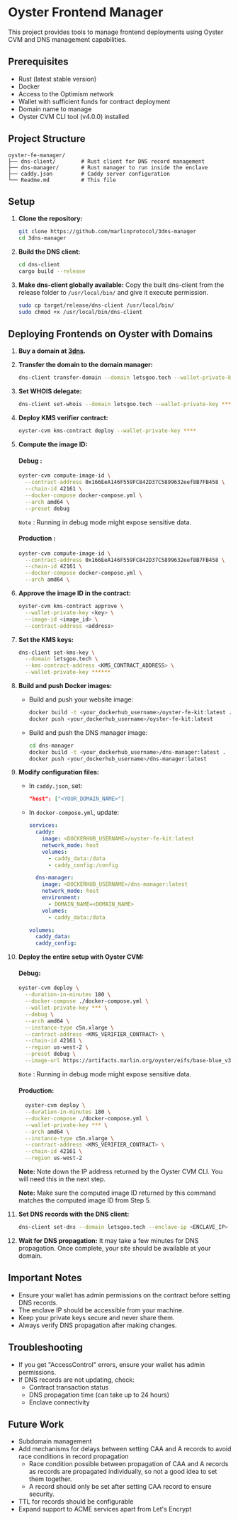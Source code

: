 # Oyster Frontend Manager

This project provides tools to manage frontend deployments using Oyster CVM and DNS management capabilities.

## Prerequisites

- Rust (latest stable version)
- Docker
- Access to the Optimism network
- Wallet with sufficient funds for contract deployment
- Domain name to manage
- Oyster CVM CLI tool (v4.0.0) installed

## Project Structure

```
oyster-fe-manager/
├── dns-client/        # Rust client for DNS record management
├── dns-manager/       # Rust manager to run inside the enclave      
├── caddy.json         # Caddy server configuration
└── Readme.md          # This file
```

## Setup

1. **Clone the repository:**
    ```bash
    git clone https://github.com/marlinprotocol/3dns-manager
    cd 3dns-manager
    ```

2. **Build the DNS client:**
    ```bash
    cd dns-client
    cargo build --release
    ```

3. **Make dns-client globally available:**
    Copy the built dns-client from the release folder to `/usr/local/bin/` and give it execute permission.

    ```bash
    sudo cp target/release/dns-client /usr/local/bin/
    sudo chmod +x /usr/local/bin/dns-client
    ```

## Deploying Frontends on Oyster with Domains

1. **Buy a domain at [3dns](https://3dns.box/).**
2. **Transfer the domain to the domain manager:**
    ```bash
    dns-client transfer-domain --domain letsgoo.tech --wallet-private-key *****
    ```
3. **Set WHOIS delegate:**
    ```bash
    dns-client set-whois --domain letsgoo.tech --wallet-private-key *****
    ```
4. **Deploy KMS verifier contract:**
    ```bash
    oyster-cvm kms-contract deploy --wallet-private-key ****
    ```
5. **Compute the image ID:**

    #### Debug : 
    ```bash
    oyster-cvm compute-image-id \
      --contract-address 0x166EeA146F559FC842D37C5899632eef8B7FB458 \
      --chain-id 42161 \
      --docker-compose docker-compose.yml \
      --arch amd64 \
      --preset debug
    ```
    `Note` : Running in debug mode might expose sensitive data.

    #### Production :
    ```bash
    oyster-cvm compute-image-id \
      --contract-address 0x166EeA146F559FC842D37C5899632eef8B7FB458 \
      --chain-id 42161 \
      --docker-compose docker-compose.yml \
      --arch amd64 \
    ```

6. **Approve the image ID in the contract:**
    ```bash
    oyster-cvm kms-contract approve \
      --wallet-private-key <key> \
      --image-id <image_id> \
      --contract-address <address>
    ```

7. **Set the KMS keys:**
    ```bash
    dns-client set-kms-key \
      --domain letsgoo.tech \
      --kms-contract-address <KMS_CONTRACT_ADDRESS> \
      --wallet-private-key ******
    ```
8. **Build and push Docker images:**
    - Build and push your website image:
      ```bash
      docker build -t <your_dockerhub_username>/oyster-fe-kit:latest .
      docker push <your_dockerhub_username>/oyster-fe-kit:latest
      ```
    - Build and push the DNS manager image:
      ```bash
      cd dns-manager
      docker build -t <your_dockerhub_username>/dns-manager:latest .
      docker push <your_dockerhub_username>/dns-manager:latest
      ```
9. **Modify configuration files:**
    - In `caddy.json`, set:
      ```json
      "host": ["<YOUR_DOMAIN_NAME>"]
      ```
    - In `docker-compose.yml`, update:
      ```yaml
      services:
        caddy:
          image: <DOCKERHUB_USERNAME>/oyster-fe-kit:latest
          network_mode: host
          volumes:
            - caddy_data:/data
            - caddy_config:/config

        dns-manager:
          image: <DOCKERHUB_USERNAME>/dns-manager:latest
          network_mode: host
          environment:
            - DOMAIN_NAME=<DOMAIN_NAME>
          volumes:
            - caddy_data:/data

      volumes:
        caddy_data:
        caddy_config:
      ```
10. **Deploy the entire setup with Oyster CVM:**

    #### Debug:

    ```bash
    oyster-cvm deploy \
      --duration-in-minutes 180 \
      --docker-compose ./docker-compose.yml \
      --wallet-private-key *** \
      --debug \
      --arch amd64 \
      --instance-type c5n.xlarge \
      --contract-address <KMS_VERIFIER_CONTRACT> \
      --chain-id 42161 \
      --region us-west-2 \
      --preset debug \
      --image-url https://artifacts.marlin.org/oyster/eifs/base-blue_v3.0.0_linux_amd64.eif
    ```

    `Note` : Running in debug mode might expose sensitive data.

    #### Production:

    ```bash
      oyster-cvm deploy \
      --duration-in-minutes 180 \
      --docker-compose ./docker-compose.yml \
      --wallet-private-key *** \
      --arch amd64 \
      --instance-type c5n.xlarge \
      --contract-address <KMS_VERIFIER_CONTRACT> \
      --chain-id 42161 \
      --region us-west-2
    ```

    **Note:** Note down the IP address returned by the Oyster CVM CLI. You will need this in the next step.

    **Note:** Make sure the computed image ID returned by this command matches the computed image ID from Step 5.
    
11. **Set DNS records with the DNS client:**
    ```bash
    dns-client set-dns --domain letsgoo.tech --enclave-ip <ENCLAVE_IP> --wallet-private-key ****
    ```
12. **Wait for DNS propagation:**
    It may take a few minutes for DNS propagation. Once complete, your site should be available at your domain.

## Important Notes

- Ensure your wallet has admin permissions on the contract before setting DNS records.
- The enclave IP should be accessible from your machine.
- Keep your private keys secure and never share them.
- Always verify DNS propagation after making changes.

## Troubleshooting

- If you get "AccessControl" errors, ensure your wallet has admin permissions.
- If DNS records are not updating, check:
  - Contract transaction status
  - DNS propagation time (can take up to 24 hours)
  - Enclave connectivity

## Future Work

- Subdomain management
- Add mechanisms for delays between setting CAA and A records to avoid race conditions in record propagation
  - Race condition possible between propagation of CAA and A records as records are propagated individually, so not a good idea to set them together.
  - A record should only be set after setting CAA record to ensure security.
- TTL for records should be configurable
- Expand support to ACME services apart from Let's Encrypt